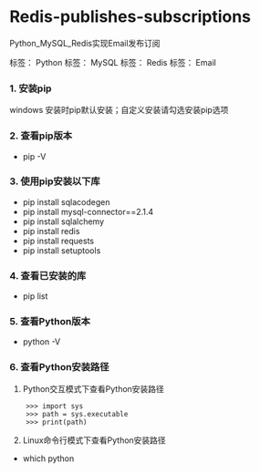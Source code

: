 # Redis-publishes-subscriptions
Python_MySQL_Redis实现Email发布订阅

标签： Python	标签： MySQL	标签： Redis	标签： Email

### 1. 安装pip
windows 安装时pip默认安装；自定义安装请勾选安装pip选项

### 2. 查看pip版本
* pip -V

### 3. 使用pip安装以下库
* pip install sqlacodegen
* pip install mysql-connector==2.1.4
* pip install sqlalchemy
* pip install redis
* pip install requests
* pip install setuptools

### 4. 查看已安装的库
* pip list

### 5. 查看Python版本
* python -V

### 6. 查看Python安装路径
1. Python交互模式下查看Python安装路径
```
    >>> import sys
    >>> path = sys.executable
    >>> print(path)
```

2. Linux命令行模式下查看Python安装路径
* which python



